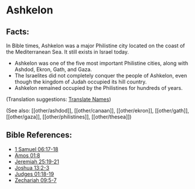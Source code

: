 # Ashkelon #

## Facts: ##

In Bible times, Ashkelon was a major Philistine city located on the coast of the Mediterranean Sea. It still exists in Israel today.

* Ashkelon was one of the five most important Philistine cities, along with Ashdod, Ekron, Gath, and Gaza.
* The Israelites did not completely conquer the people of Ashkelon, even though the kingdom of Judah occupied its hill country.
* Ashkelon remained occupied by the Philistines for hundreds of years.

(Translation suggestions: [Translate Names](en/ta-vol1/translate/man/translate-names))

(See also: [[other/ashdod]], [[other/canaan]], [[other/ekron]], [[other/gath]], [[other/gaza]], [[other/philistines]], [[other/thesea]])

## Bible References: ##

* [1 Samuel 06:17-18](en/tn/1sa/help/06/17)
* [Amos 01:8](en/tn/amo/help/01/08)
* [Jeremiah 25:19-21](en/tn/jer/help/25/19)
* [Joshua 13:2-3](en/tn/jos/help/13/02)
* [Judges 01:18-19](en/tn/jdg/help/01/18)
* [Zechariah 09:5-7](en/tn/zec/help/09/05)